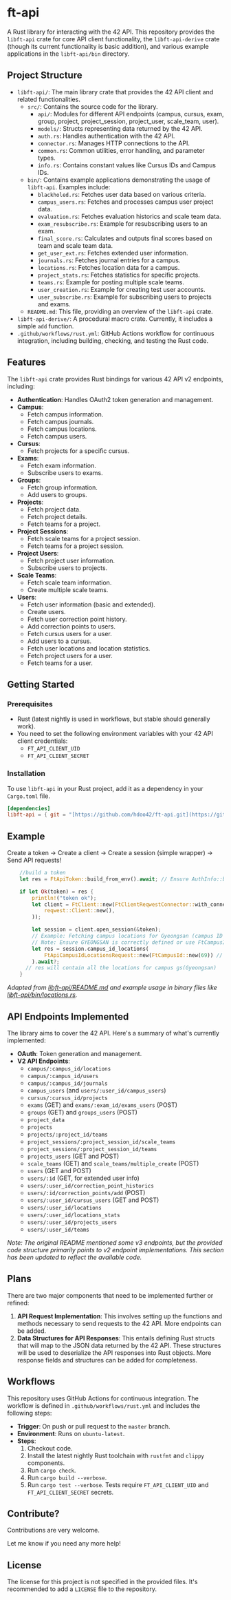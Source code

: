 
# ft-api

A Rust library for interacting with the 42 API. This repository provides the `libft-api` crate for core API client functionality, the `libft-api-derive` crate (though its current functionality is basic addition), and various example applications in the `libft-api/bin` directory.

## Project Structure

* `libft-api/`: The main library crate that provides the 42 API client and related functionalities.
    * `src/`: Contains the source code for the library.
        * `api/`: Modules for different API endpoints (campus, cursus, exam, group, project, project_session, project_user, scale_team, user).
        * `models/`: Structs representing data returned by the 42 API.
        * `auth.rs`: Handles authentication with the 42 API.
        * `connector.rs`: Manages HTTP connections to the API.
        * `common.rs`: Common utilities, error handling, and parameter types.
        * `info.rs`: Contains constant values like Cursus IDs and Campus IDs.
    * `bin/`: Contains example applications demonstrating the usage of `libft-api`. Examples include:
        * `blackholed.rs`: Fetches user data based on various criteria.
        * `campus_users.rs`: Fetches and processes campus user project data.
        * `evaluation.rs`: Fetches evaluation historics and scale team data.
        * `exam_resubscribe.rs`: Example for resubscribing users to an exam.
        * `final_score.rs`: Calculates and outputs final scores based on team and scale team data.
        * `get_user_ext.rs`: Fetches extended user information.
        * `journals.rs`: Fetches journal entries for a campus.
        * `locations.rs`: Fetches location data for a campus.
        * `project_stats.rs`: Fetches statistics for specific projects.
        * `teams.rs`: Example for posting multiple scale teams.
        * `user_creation.rs`: Example for creating test user accounts.
        * `user_subscribe.rs`: Example for subscribing users to projects and exams.
    * `README.md`: This file, providing an overview of the `libft-api` crate.
* `libft-api-derive/`: A procedural macro crate. Currently, it includes a simple `add` function.
* `.github/workflows/rust.yml`: GitHub Actions workflow for continuous integration, including building, checking, and testing the Rust code.

## Features

The `libft-api` crate provides Rust bindings for various 42 API v2 endpoints, including:

* **Authentication**: Handles OAuth2 token generation and management.
* **Campus**:
    * Fetch campus information.
    * Fetch campus journals.
    * Fetch campus locations.
    * Fetch campus users.
* **Cursus**:
    * Fetch projects for a specific cursus.
* **Exams**:
    * Fetch exam information.
    * Subscribe users to exams.
* **Groups**:
    * Fetch group information.
    * Add users to groups.
* **Projects**:
    * Fetch project data.
    * Fetch project details.
    * Fetch teams for a project.
* **Project Sessions**:
    * Fetch scale teams for a project session.
    * Fetch teams for a project session.
* **Project Users**:
    * Fetch project user information.
    * Subscribe users to projects.
* **Scale Teams**:
    * Fetch scale team information.
    * Create multiple scale teams.
* **Users**:
    * Fetch user information (basic and extended).
    * Create users.
    * Fetch user correction point history.
    * Add correction points to users.
    * Fetch cursus users for a user.
    * Add users to a cursus.
    * Fetch user locations and location statistics.
    * Fetch project users for a user.
    * Fetch teams for a user.

## Getting Started

### Prerequisites

* Rust (latest nightly is used in workflows, but stable should generally work).
* You need to set the following environment variables with your 42 API client credentials:
    * `FT_API_CLIENT_UID`
    * `FT_API_CLIENT_SECRET`

### Installation

To use `libft-api` in your Rust project, add it as a dependency in your `Cargo.toml` file.

```toml
[dependencies]
libft-api = { git = "[https://github.com/hdoo42/ft-api.git](https://github.com/hdoo42/ft-api.git)" } # Or specify a version if tags are used
````

## Example

Create a token -\> Create a client -\> Create a session (simple wrapper) -\> Send API requests\!

```rust
    //build a token
    let res = FtApiToken::build_from_env().await; // Ensure AuthInfo::build_from_env() is called if necessary

    if let Ok(token) = res {
        println!("token ok");
        let client = FtClient::new(FtClientReqwestConnector::with_connector(
            reqwest::Client::new(),
        ));

        let session = client.open_session(&token);
        // Example: Fetching campus locations for Gyeongsan (campus ID 69)
        // Note: Ensure GYEONGSAN is correctly defined or use FtCampusId::new(69)
        let res = session.campus_id_locations(
            FtApiCampusIdLocationsRequest::new(FtCampusId::new(69)) // Assuming GYEONGSAN = 69
        ).await?;
      // res will contain all the locations for campus gs(Gyeongsan)
    }
```

*Adapted from [libft-api/README.md](https://www.google.com/search?q=user-upload:/hdoo42/ft-api/ft-api-a885ecc5766beeb09094aab9bb6c3b23959424b7/libft-api/README.md) and example usage in binary files like [libft-api/bin/locations.rs](https://www.google.com/search?q=user-upload:/hdoo42/ft-api/ft-api-a885ecc5766beeb09094aab9bb6c3b23959424b7/libft-api/bin/locations.rs).*

## API Endpoints Implemented

The library aims to cover the 42 API. Here's a summary of what's currently implemented:

  * **OAuth**: Token generation and management.
  * **V2 API Endpoints**:
      * `campus/:campus_id/locations`
      * `campus/:campus_id/users`
      * `campus/:campus_id/journals`
      * `campus_users` (and `users/:user_id/campus_users`)
      * `cursus/:cursus_id/projects`
      * `exams` (GET) and `exams/:exam_id/exams_users` (POST)
      * `groups` (GET) and `groups_users` (POST)
      * `project_data`
      * `projects`
      * `projects/:project_id/teams`
      * `project_sessions/:project_session_id/scale_teams`
      * `project_sessions/:project_session_id/teams`
      * `projects_users` (GET and POST)
      * `scale_teams` (GET) and `scale_teams/multiple_create` (POST)
      * `users` (GET and POST)
      * `users/:id` (GET, for extended user info)
      * `users/:user_id/correction_point_historics`
      * `users/:id/correction_points/add` (POST)
      * `users/:user_id/cursus_users` (GET and POST)
      * `users/:user_id/locations`
      * `users/:user_id/locations_stats`
      * `users/:user_id/projects_users`
      * `users/:user_id/teams`

*Note: The original README mentioned some v3 endpoints, but the provided code structure primarily points to v2 endpoint implementations. This section has been updated to reflect the available code.*

## Plans

There are two major components that need to be implemented further or refined:

1.  **API Request Implementation**: This involves setting up the functions and methods necessary to send requests to the 42 API. More endpoints can be added.
2.  **Data Structures for API Responses**: This entails defining Rust structs that will map to the JSON data returned by the 42 API. These structures will be used to deserialize the API responses into Rust objects. More response fields and structures can be added for completeness.

## Workflows

This repository uses GitHub Actions for continuous integration. The workflow is defined in `.github/workflows/rust.yml` and includes the following steps:

  * **Trigger**: On push or pull request to the `master` branch.
  * **Environment**: Runs on `ubuntu-latest`.
  * **Steps**:
    1.  Checkout code.
    2.  Install the latest nightly Rust toolchain with `rustfmt` and `clippy` components.
    3.  Run `cargo check`.
    4.  Run `cargo build --verbose`.
    5.  Run `cargo test --verbose`. Tests require `FT_API_CLIENT_UID` and `FT_API_CLIENT_SECRET` secrets.

## Contribute?

Contributions are very welcome.

Let me know if you need any more help\!

## License

The license for this project is not specified in the provided files. It's recommended to add a `LICENSE` file to the repository.
